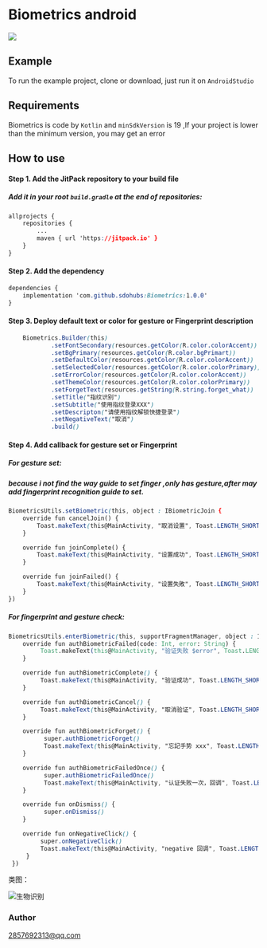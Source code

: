 # Biometrics android
 [![](https://jitpack.io/v/sdohubs/Biometrics.svg)](https://jitpack.io/#sdohubs/Biometrics)
## Example
To run the example project, clone or download, just run it on `AndroidStudio`
## Requirements
Biometrics is code by `Kotlin` and `minSdkVersion` is 19 ,If your project is lower than the minimum version, you may get an error
## How to use
#### Step 1. Add the JitPack repository to your build file
##### Add it in your root `build.gradle` at the end of repositories:

```css
allprojects {
	repositories {
		...
		maven { url 'https://jitpack.io' }
	}
}
```

#### **Step 2.** Add the dependency

```css
dependencies {
	implementation 'com.github.sdohubs:Biometrics:1.0.0'
}
```

#### Step 3. Deploy default text or color for gesture or Fingerprint description

```css
	Biometrics.Builder(this)
            .setFontSecondary(resources.getColor(R.color.colorAccent))
            .setBgPrimary(resources.getColor(R.color.bgPrimart))
            .setDefaultColor(resources.getColor(R.color.colorAccent))
            .setSelectedColor(resources.getColor(R.color.colorPrimary))
            .setErrorColor(resources.getColor(R.color.colorAccent))
            .setThemeColor(resources.getColor(R.color.colorPrimary))
            .setForgetText(resources.getString(R.string.forget_what))
            .setTitle("指纹识别")
            .setSubtitle("使用指纹登录XXX")
            .setDescripton("请使用指纹解锁快捷登录")
            .setNegativeText("取消")
            .build()
```

#### Step 4. Add callback for gesture set or Fingerprint

##### For gesture set:

##### because i not find the way guide to set finger ,only has gesture,after may add fingerprint recognition  guide  to set.

```css
BiometricsUtils.setBiometric(this, object : IBiometricJoin {
    override fun cancelJoin() {
        Toast.makeText(this@MainActivity, "取消设置", Toast.LENGTH_SHORT).show()
    }

    override fun joinComplete() {
        Toast.makeText(this@MainActivity, "设置成功", Toast.LENGTH_SHORT).show()
    }

    override fun joinFailed() {
        Toast.makeText(this@MainActivity, "设置失敗", Toast.LENGTH_SHORT).show()
    }
})
```

##### For fingerprint and gesture check:

```css
BiometricsUtils.enterBiometric(this, supportFragmentManager, object : IBiometricApi {
    override fun authBiometricFailed(code: Int, error: String) {
         Toast.makeText(this@MainActivity, "验证失败 $error", Toast.LENGTH_SHORT).show()
    }

    override fun authBiometricComplete() {
         Toast.makeText(this@MainActivity, "验证成功", Toast.LENGTH_SHORT).show()
    }

    override fun authBiometricCancel() {
         Toast.makeText(this@MainActivity, "取消验证", Toast.LENGTH_SHORT).show()
    }

    override fun authBiometricForget() {
          super.authBiometricForget()
          Toast.makeText(this@MainActivity, "忘記手势 xxx", Toast.LENGTH_SHORT).show()
    }

    override fun authBiometricFailedOnce() {
          super.authBiometricFailedOnce()
          Toast.makeText(this@MainActivity, "认证失败一次，回调", Toast.LENGTH_SHORT).show()
    }

    override fun onDismiss() {
          super.onDismiss()
    }

    override fun onNegativeClick() {
         super.onNegativeClick()
         Toast.makeText(this@MainActivity, "negative 回调", Toast.LENGTH_SHORT).show()
     }
 })
```

类图：

![生物识别](C:\Users\GIChain\Desktop\生物识别.png)

### Author

2857692313@qq.com



